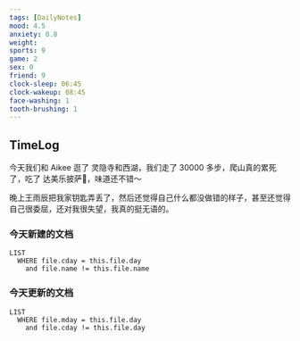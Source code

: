 ```yaml
---
tags: [DailyNotes]
mood: 4.5
anxiety: 0.8
weight: 
sports: 9
game: 2
sex: 0
friend: 9
clock-sleep: 06:45
clock-wakeup: 08:45
face-washing: 1
tooth-brushing: 1
---
```


## TimeLog

今天我们和 Aikee 逛了 灵隐寺和西湖，我们走了 30000 多步，爬山真的累死了，吃了 达美乐披萨🍕，味道还不错～

晚上王雨辰把我家钥匙弄丢了，然后还觉得自己什么都没做错的样子，甚至还觉得自己很委屈，还对我很失望，我真的挺无语的。

### 今天新建的文档
```dataview
LIST 
  WHERE file.cday = this.file.day
    and file.name != this.file.name
```

### 今天更新的文档
```dataview
LIST
  WHERE file.mday = this.file.day
    and file.cday != this.file.day
```
